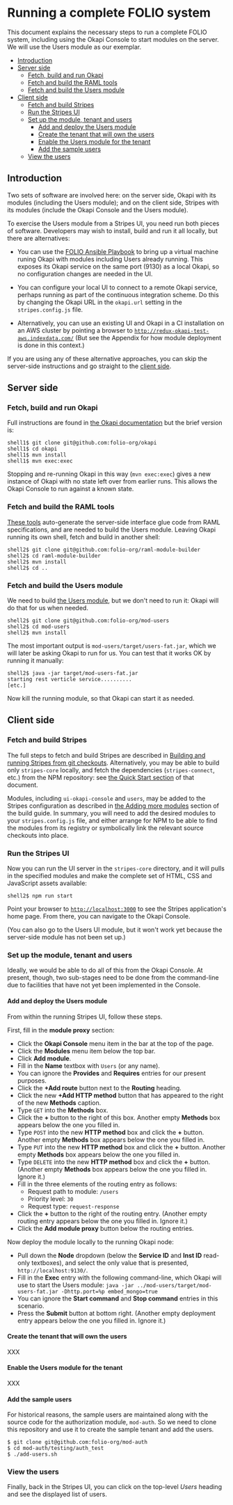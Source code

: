 # Running a complete FOLIO system

This document explains the necessary steps to run a complete FOLIO
system, including using the Okapi Console to start modules on the
server. We will use the Users module as our exemplar.

<!-- ../../okapi/doc/md2toc -l 2 running-a-complete-system.md -->
* [Introduction](#introduction)
* [Server side](#server-side)
    * [Fetch, build and run Okapi](#fetch-build-and-run-okapi)
    * [Fetch and build the RAML tools](#fetch-and-build-the-raml-tools)
    * [Fetch and build the Users module](#fetch-and-build-the-users-module)
* [Client side](#client-side)
    * [Fetch and build Stripes](#fetch-and-build-stripes)
    * [Run the Stripes UI](#run-the-stripes-ui)
    * [Set up the module, tenant and users](#set-up-the-module-tenant-and-users)
        * [Add and deploy the Users module](#add-and-deploy-the-users-module)
        * [Create the tenant that will own the users](#create-the-tenant-that-will-own-the-users)
        * [Enable the Users module for the tenant](#enable-the-users-module-for-the-tenant)
        * [Add the sample users](#add-the-sample-users)
    * [View the users](#view-the-users)


## Introduction

Two sets of software are involved here: on the server side, Okapi with
its modules (including the Users module); and on the client side,
Stripes with its modules (include the Okapi Console and the Users
module).

To exercise the Users module from a Stripes UI, you need run both
pieces of software. Developers may wish to install, build and run it
all locally, but there are alternatives:

* You can use the [FOLIO Ansible Playbook](https://github.com/folio-org/folio-ansible)
  to bring up a virtual machine runing Okapi with modules including
  Users already running. This exposes its Okapi service on the same
  port (9130) as a local Okapi, so no configuration changes are needed
  in the UI.

* You can configure your local UI to connect to a remote Okapi
  service, perhaps running as part of the continuous integration
  scheme. Do this by changing the Okapi URL in the `okapi.url` setting
  in the `stripes.config.js` file.

* Alternatively, you can use an existing UI and Okapi in a CI
  installation on an AWS cluster by pointing a browser to
  [`http://redux-okapi-test-aws.indexdata.com/`](http://redux-okapi-test-aws.indexdata.com/)
  (But see the Appendix for how module deployment is done in this
  context.)

If you are using any of these alternative approaches, you can skip the
server-side instructions and go straight to the
[client side](#client-side).


## Server side

### Fetch, build and run Okapi

Full instructions are found in
[the Okapi documentation](https://github.com/folio-org/okapi/blob/master/doc/guide.md#compiling-and-running)
but the brief version is:

    shell1$ git clone git@github.com:folio-org/okapi
    shell1$ cd okapi
    shell1$ mvn install
    shell1$ mvn exec:exec

Stopping and re-running Okapi in this way (`mvn exec:exec`) gives a
new instance of Okapi with no state left over from earlier runs. This
allows the Okapi Console to run against a known state.

### Fetch and build the RAML tools

[These tools](https://github.com/folio-org/raml-module-builder)
auto-generate the server-side interface glue code from RAML
specifications, and are needed to build the Users module. Leaving
Okapi running its own shell, fetch and build in another shell:

    shell2$ git clone git@github.com:folio-org/raml-module-builder
    shell2$ cd raml-module-builder
    shell2$ mvn install
    shell2$ cd ..

### Fetch and build the Users module

We need to build [the Users module](https://github.com/folio-org/mod-users),
but we don't need to run it: Okapi will do that for us when needed.

    shell2$ git clone git@github.com:folio-org/mod-users
    shell2$ cd mod-users
    shell2$ mvn install

The most important output is `mod-users/target/users-fat.jar`, which
we will later be asking Okapi to run for us. You can test that it
works OK by running it manually:

    shell2$ java -jar target/mod-users-fat.jar
    starting rest verticle service..........
    [etc.]

Now kill the running module, so that Okapi can start it as needed.


## Client side

### Fetch and build Stripes

The full steps to fetch and build Stripes are described in
[Building and running Stripes from git checkouts](https://github.com/folio-org/stripes-core/blob/master/doc/building-from-git-checkouts.md).
Alternatively, you may be able to build only `stripes-core` locally,
and fetch the dependencies (`stripes-connect`, etc.) from the NPM
repository: see
[the Quick Start section](https://github.com/folio-org/stripes-core/blob/master/README.md#quick-start)
of that document.

Modules, including `ui-okapi-console` and `users`, may be added to the
Stripes configuration as described in
[the Adding more modules](https://github.com/folio-org/stripes-core/blob/master/doc/building-from-git-checkouts.md#adding-more-modules)
section of the build guide. In summary, you will need to add the
desired modules to your `stripes.config.js` file, and either arrange
for NPM to be able to find the modules from its registry or
symbolically link the relevant source checkouts into place.

### Run the Stripes UI

Now you can run the UI server in the `stripes-core` directory, and it
will pulls in the specified modules and make the complete set of HTML,
CSS and JavaScript assets available:

    shell2$ npm run start

Point your browser to [`http://localhost:3000`](http://localhost:3000)
to see the Stripes application's home page. From there, you can
navigate to the Okapi Console.

(You can also go to the Users UI module, but it won't work yet because
the server-side module has not been set up.)

### Set up the module, tenant and users

Ideally, we would be able to do all of this from the Okapi Console. At
present, though, two sub-stages need to be done from the command-line
due to facilities that have not yet been implemented in the Console.

#### Add and deploy the Users module

From within the running Stripes UI, follow these steps.

First, fill in the **module proxy** section:

* Click the **Okapi Console** menu item in the bar at the top of the page.
* Click the **Modules** menu item below the top bar.
* Click **Add module**.
* Fill in the **Name** textbox with `Users` (or any name).
* You can ignore the **Provides** and **Requires** entries for our present purposes.
* Click the **+Add route** button next to the **Routing** heading.
* Click the new **+Add HTTP method** button that has appeared to the right
  of the new **Methods** caption.
* Type `GET` into the **Methods** box.
* Click the **+** button to the right of this box.
  Another empty **Methods** box appears below the one you filled in.
* Type `POST` into the new **HTTP method** box and click the **+** button.
  Another empty **Methods** box appears below the one you filled in.
* Type `PUT` into the new **HTTP method** box and click the **+** button.
  Another empty **Methods** box appears below the one you filled in.
* Type `DELETE` into the new **HTTP method** box and click the **+** button.
  (Another empty **Methods** box appears below the one you filled in. Ignore it.)
* Fill in the three elements of the routing entry as follows:
    * Request path to module: `/users`
    * Priority level: `30`
    * Request type: `request-response`
* Click the **+** button to the right of the routing entry. (Another
  empty routing entry appears below the one you filled in. Ignore it.)
* Click the **Add module proxy** button below the routing entries.

Now deploy the module locally to the running Okapi node:

* Pull down the **Node** dropdown (below the **Service ID** and **Inst ID** read-only textboxes), and select the only value that is
  presented, `http://localhost:9130/`.
* Fill in the **Exec** entry with the following command-line, which
  Okapi will use to start the Users module:
  `java -jar ../mod-users/target/mod-users-fat.jar -Dhttp.port=%p embed_mongo=true`
* You can ignore the **Start command** and **Stop command** entries in this scenario.
* Press the **Submit** button at bottom right. (Another empty
  deployment entry appears below the one you filled in. Ignore it.)

#### Create the tenant that will own the users

XXX

#### Enable the Users module for the tenant

XXX

#### Add the sample users

For historical reasons, the sample users are maintained along with the
source code for the authorization module, `mod-auth`. So we need to
clone this repository and use it to create the sample tenant and add
the users.

    $ git clone git@github.com:folio-org/mod-auth
    $ cd mod-auth/testing/auth_test
    $ ./add-users.sh

### View the users

Finally, back in the Stripes UI, you can click on the top-level
*Users* heading and see the displayed list of users.

